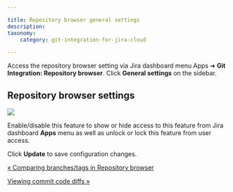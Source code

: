 ```yaml
---

title: Repository browser general settings
description:
taxonomy:
    category: git-integration-for-jira-cloud

---
```

Access the repository browser setting via Jira dashboard menu Apps ➜ **Git Integration: Repository browser**. Click **General settings** on the sidebar.

## Repository browser settings

![](https://bigbrassband.atlassian.net/wiki/download/thumbnails/1923025615/gitcloud-gencfg-show-repo-browser-sel.png?version=1&modificationDate=1635239442236&cacheVersion=1&api=v2&width=550&height=181)

Enable/disable this feature to show or hide access to this feature from Jira dashboard **Apps** menu as well as unlock or lock this feature from user access.

Click **Update** to save configuration changes.

[« Comparing branches/tags in Repository browser](/git-integration-for-jira-cloud/comparing-branches-or-tags-in-repository-browser/)

[Viewing commit code diffs »](/git-integration-for-jira-cloud/viewing-commit-code-diffs-gij-cloud/)

